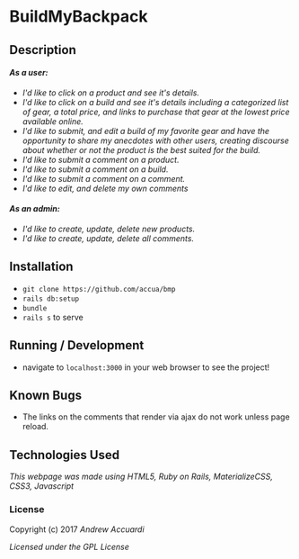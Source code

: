 # BuildMyBackpack

## Description

#### _As a user:_ 
* _I'd like to click on a product and see it's details._
* _I'd like to click on a build and see it's details including a categorized list of gear, a total price, and links to purchase that gear at the lowest price available online._
* _I'd like to submit, and edit a build of my favorite gear and have the opportunity to share my anecdotes with other users, creating discourse about whether or not the product is the best suited for the build._
* _I'd like to submit a comment on a product._
* _I'd like to submit a comment on a build._
* _I'd like to submit a comment on a comment._
* _I'd like to edit, and delete my own comments_
#### _As an admin:_
* _I'd like to create, update, delete new products._
* _I'd like to create, update, delete all comments._


## Installation

* `git clone https://github.com/accua/bmp`
* `rails db:setup`
* `bundle`
* `rails s` to serve

## Running / Development

* navigate to `localhost:3000` in your web browser to see the project!

## Known Bugs
* The links on the comments that render via ajax do not work unless page reload.

## Technologies Used

_This webpage was made using HTML5, Ruby on Rails, MaterializeCSS, CSS3, Javascript_

### License

Copyright (c) 2017 _Andrew Accuardi_

*Licensed under the GPL License*
